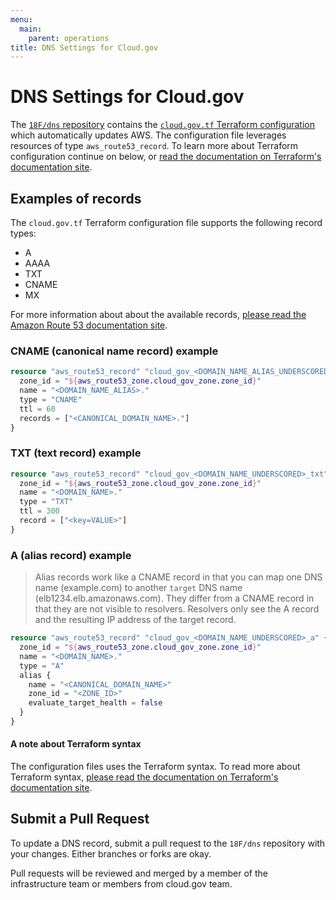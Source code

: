 ```yaml
---
menu:
  main:
    parent: operations
title: DNS Settings for Cloud.gov
---
```


# DNS Settings for Cloud.gov

The [`18F/dns` repository][repo-18f/dns] contains the [`cloud.gov.tf` Terraform
configuration][repo-18f/dns#cloud.gov.tf] which automatically updates AWS. The
configuration file leverages resources of type `aws_route53_record`. To learn
more about Terraform configuration continue on below, or [read the documentation
on Terraform's documentation site][docs-terraform#resources].

[docs-terraform#resources]: https://www.terraform.io/docs/configuration/resources.html "Terraform - Docs - Configuration - Resources"
[repo-18f/dns]: https://www.github.com/18F/dns "Github 18F/dns"
[repo-18f/dns#cloud.gov.tf]: https://github.com/18F/dns/blob/master/terraform/cloud.gov.tf "Terraform configuration file for cloud.gov"

## Examples of records

The `cloud.gov.tf` Terraform configuration file supports the following record
types:

- A
- AAAA
- TXT
- CNAME
- MX

For more information about about the available records, [please read the Amazon
Route 53 documentation site][docs-aws#route53].

[docs-aws#route53]: https://aws.amazon.com/route53/faqs/#which_dns_records_are_supported "AWS Route53 Records Supported Types"

### CNAME (canonical name record) example

```terraform
resource "aws_route53_record" "cloud_gov_<DOMAIN_NAME_ALIAS_UNDERSCORED>_cname" {
  zone_id = "${aws_route53_zone.cloud_gov_zone.zone_id}"
  name = "<DOMAIN_NAME_ALIAS>."
  type = "CNAME"
  ttl = 60
  records = ["<CANONICAL_DOMAIN_NAME>."]
}
```

### TXT (text record) example

```terraform
resource "aws_route53_record" "cloud_gov_<DOMAIN_NAME_UNDERSCORED>_txt" {
  zone_id = "${aws_route53_zone.cloud_gov_zone.zone_id}"
  name = "<DOMAIN_NAME>."
  type = "TXT"
  ttl = 300
  record = ["<key=VALUE>"]
}
```

### A (alias record) example

> Alias records work like a CNAME record in that you can map one DNS name
> (example.com) to another `target` DNS name (elb1234.elb.amazonaws.com). They
> differ from a CNAME record in that they are not visible to resolvers.
> Resolvers only see the A record and the resulting IP address of the target
> record.

```terraform
resource "aws_route53_record" "cloud_gov_<DOMAIN_NAME_UNDERSCORED>_a" {
  zone_id = "${aws_route53_zone.cloud_gov_zone.zone_id}"
  name = "<DOMAIN_NAME>."
  type = "A"
  alias {
    name = "<CANONICAL_DOMAIN_NAME>"
    zone_id = "<ZONE_ID>"
    evaluate_target_health = false
  }
}
```

#### A note about Terraform syntax

The configuration files uses the Terraform syntax. To read more about Terraform
syntax, [please read the documentation on Terraform's documentation site][docs-terraform#syntax].

[docs-terraform#syntax]: https://www.terraform.io/docs/configuration/syntax.html "Terraform - Docs - Configuration - Syntax"

## Submit a Pull Request

To update a DNS record, submit a pull request to the `18F/dns` repository with
your changes. Either branches or forks are okay.

Pull requests will be reviewed and merged by a member of the infrastructure team
or members from cloud.gov team.
